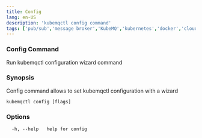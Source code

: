 ```yaml
---
title: Config
lang: en-US
description: 'kubemqctl config command'
tags: ['pub/sub','message broker','KubeMQ','kubernetes','docker','cloud native','message queue','go']
---
```


### Config Command

Run kubemqctl configuration wizard command

### Synopsis

Config command allows to set kubemqctl configuration with a wizard

```
kubemqctl config [flags]
```

### Options

```
  -h, --help   help for config
```

